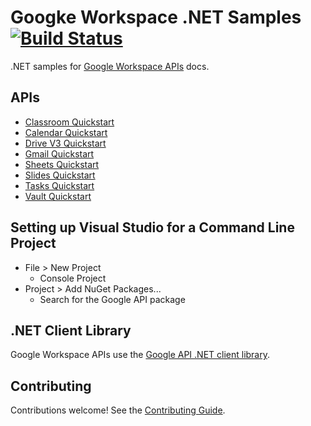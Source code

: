 # Googke Workspace .NET Samples [![Build Status](https://travis-ci.org/gsuitedevs/dotnet-samples.svg?branch=master)](https://travis-ci.org/gsuitedevs/dotnet-samples)

.NET samples for [Google Workspace APIs](https://developers.google.com/gsuite/) docs.

## APIs

- [Classroom Quickstart](https://developers.google.com/drive/v3/quickstart/dotnet)
- [Calendar Quickstart](https://developers.google.com/drive/v3/quickstart/dotnet)
- [Drive V3 Quickstart](https://developers.google.com/drive/v3/web/quickstart/dotnet)
- [Gmail Quickstart](https://developers.google.com/gmail/api/quickstart/dotnet)
- [Sheets Quickstart](https://developers.google.com/sheets/api/quickstart/dotnet)
- [Slides Quickstart](https://developers.google.com/slides/quickstart/dotnet)
- [Tasks Quickstart](https://developers.google.com/tasks/quickstart/dotnet)
- [Vault Quickstart](https://developers.google.com/vault/quickstart/dotnet)

## Setting up Visual Studio for a Command Line Project

- File > New Project
  - Console Project
- Project > Add NuGet Packages...
  - Search for the Google API package

## .NET Client Library

Google Workspace APIs use the [Google API .NET client library](https://github.com/google/google-api-dotnet-client).

## Contributing

Contributions welcome! See the [Contributing Guide](CONTRIBUTING.md).
